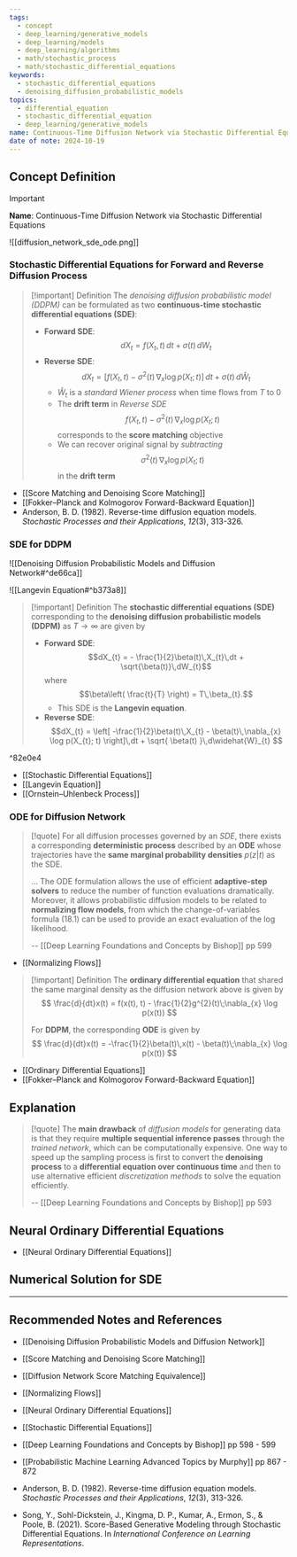 ```yaml
---
tags:
  - concept
  - deep_learning/generative_models
  - deep_learning/models
  - deep_learning/algorithms
  - math/stochastic_process
  - math/stochastic_differential_equations
keywords:
  - stochastic_differential_equations
  - denoising_diffusion_probabilistic_models
topics:
  - differential_equation
  - stochastic_differential_equation
  - deep_learning/generative_models
name: Continuous-Time Diffusion Network via Stochastic Differential Equations
date of note: 2024-10-19
---
```


## Concept Definition

>[!important]
>**Name**: Continuous-Time Diffusion Network via Stochastic Differential Equations

![[diffusion_network_sde_ode.png]]

### Stochastic Differential Equations for Forward and Reverse Diffusion Process

>[!important] Definition
>The *denoising diffusion probabilistic model (DDPM)* can be formulated as two **continuous-time stochastic differential equations (SDE)**:
>- **Forward SDE**: $$dX_{t} = f(X_{t}, t)\,dt + \sigma(t)\,dW_{t}$$
>- **Reverse SDE**: $$dX_{t} = \left[f(X_{t},t) - \sigma^2(t)\,\nabla_{x} \log p(X_{t}; t)\right]\,dt + \sigma(t)\,d\widehat{W}_{t}$$
>	- $\widehat{W}_{t}$ is a *standard Wiener process* when time flows from $T$ to $0$ 
>	- The **drift term**  in *Reverse SDE* $$f(X_{t},t) - \sigma^2(t)\,\nabla_{x} \log p(X_{t}; t)$$  corresponds to the **score matching** objective
>	- We can recover original signal by *subtracting* $$\sigma^2(t)\,\nabla_{x} \log p(X_{t}; t)$$ in the **drift term**


- [[Score Matching and Denoising Score Matching]]
- [[Fokker–Planck and Kolmogorov Forward-Backward Equation]]
- Anderson, B. D. (1982). Reverse-time diffusion equation models. _Stochastic Processes and their Applications_, _12_(3), 313-326.

### SDE for DDPM

![[Denoising Diffusion Probabilistic Models and Diffusion Network#^de66ca]]

![[Langevin Equation#^b373a8]]

>[!important] Definition
>The **stochastic differential equations (SDE)** corresponding to the **denoising diffusion probabilistic models (DDPM)** as $T\to \infty$ are given by 
>- **Forward SDE**: $$dX_{t} = - \frac{1}{2}\beta(t)\,X_{t}\,dt + \sqrt{\beta(t)}\,dW_{t}$$ where $$\beta\left( \frac{t}{T} \right) = T\,\beta_{t}.$$
>	- This SDE is the **Langevin equation**.
>- **Reverse SDE**: $$dX_{t} = \left[ -\frac{1}{2}\beta(t)\,X_{t} - \beta(t)\,\nabla_{x} \log p(X_{t}; t) \right]\,dt + \sqrt{ \beta(t) }\,d\widehat{W}_{t} $$

^82e0e4

- [[Stochastic Differential Equations]]
- [[Langevin Equation]]
- [[Ornstein–Uhlenbeck Process]]

### ODE for Diffusion Network

>[!quote]
>For all diffusion processes governed by an *SDE*, there exists a corresponding **deterministic process** described by an **ODE** whose trajectories have the **same marginal probability densities** $p(z|t)$ as the SDE. 
>
>...
>The ODE formulation allows the use of efficient **adaptive-step solvers** to reduce the number of function evaluations dramatically. Moreover, it allows probabilistic diffusion models to be related to **normalizing flow models**, from which the change-of-variables formula (18.1) can be used to provide an exact evaluation of the log likelihood.
>
>-- [[Deep Learning Foundations and Concepts by Bishop]] pp 599

- [[Normalizing Flows]]

>[!important] Definition
>The **ordinary differential equation** that shared the same marginal density as the diffusion network above is given by
>$$
> \frac{d}{dt}x(t) = f(x(t), t) - \frac{1}{2}g^{2}(t)\;\nabla_{x} \log p(x(t))
>$$
>
>For **DDPM**, the corresponding **ODE** is given by
>$$
>\frac{d}{dt}x(t) = -\frac{1}{2}\beta(t)\,x(t) - \beta(t)\;\nabla_{x} \log p(x(t))
>$$

- [[Ordinary Differential Equations]]
- [[Fokker–Planck and Kolmogorov Forward-Backward Equation]]


## Explanation


>[!quote]
>The **main drawback** of *diffusion models* for generating data is that they require **multiple sequential inference passes** through the *trained network*, which can be computationally expensive. One way to speed up the sampling process is first to convert the **denoising process** to a **differential equation over continuous time** and then to use alternative efficient *discretization methods* to solve the equation efficiently.
>
>-- [[Deep Learning Foundations and Concepts by Bishop]] pp 593


## Neural Ordinary Differential Equations

- [[Neural Ordinary Differential Equations]]


## Numerical Solution for SDE 
















-----------
##  Recommended Notes and References


- [[Denoising Diffusion Probabilistic Models and Diffusion Network]]
- [[Score Matching and Denoising Score Matching]]
- [[Diffusion Network Score Matching Equivalence]]
- [[Normalizing Flows]]
- [[Neural Ordinary Differential Equations]]

- [[Stochastic Differential Equations]]


- [[Deep Learning Foundations and Concepts by Bishop]] pp 598 - 599
- [[Probabilistic Machine Learning Advanced Topics by Murphy]] pp 867 - 872

- Anderson, B. D. (1982). Reverse-time diffusion equation models. _Stochastic Processes and their Applications_, _12_(3), 313-326.
- Song, Y., Sohl-Dickstein, J., Kingma, D. P., Kumar, A., Ermon, S., & Poole, B. (2021). Score-Based Generative Modeling through Stochastic Differential Equations. In _International Conference on Learning Representations_.